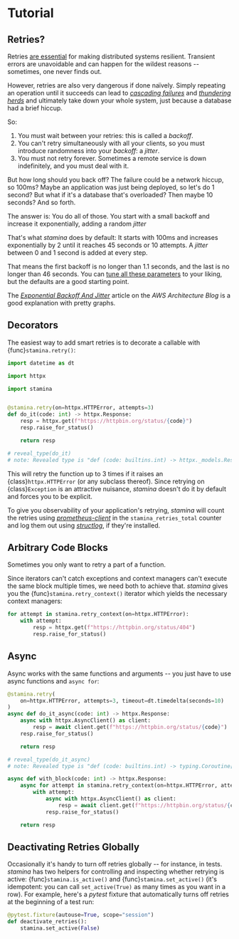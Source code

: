 # Tutorial

## Retries?

Retries [are essential](https://blog.pragmaticengineer.com/resiliency-in-distributed-systems/#retry) for making distributed systems resilient.
Transient errors are unavoidable and can happen for the wildest reasons -- sometimes, one never finds out.

However, retries are also very dangerous if done naïvely.
Simply repeating an operation until it succeeds can lead to [*cascading failures*](https://en.wikipedia.org/wiki/Cascading_failure) and [*thundering herds*](https://en.wikipedia.org/wiki/Thundering_herd_problem) and ultimately take down your whole system, just because a database had a brief hiccup.

So:

1. You must wait between your retries: this is called a *backoff*.
2. You can't retry simultaneously with all your clients, so you must introduce randomness into your *backoff*: a *jitter*.
3. You must not retry forever.
   Sometimes a remote service is down indefinitely, and you must deal with it.

But how long should you back off?
The failure could be a network hiccup, so 100ms?
Maybe an application was just being deployed, so let's do 1 second?
But what if it's a database that's overloaded?
Then maybe 10 seconds?
And so forth.

The answer is:
You do all of those.
You start with a small backoff and increase it exponentially, adding a random *jitter*

That's what *stamina* does by default:
It starts with 100ms and increases exponentially by 2 until it reaches 45 seconds or 10 attempts.
A *jitter* between 0 and 1 second is added at every step.

That means the first backoff is no longer than 1.1 seconds, and the last is no longer than 46 seconds.
You can [tune all these parameters](stamina.retry) to your liking, but the defaults are a good starting point.

The [*Exponential Backoff And Jitter*](https://aws.amazon.com/blogs/architecture/exponential-backoff-and-jitter/) article on the *AWS Architecture Blog* is a good explanation with pretty graphs.


## Decorators

The easiest way to add smart retries is to decorate a callable with {func}`stamina.retry()`:

```python
import datetime as dt

import httpx

import stamina


@stamina.retry(on=httpx.HTTPError, attempts=3)
def do_it(code: int) -> httpx.Response:
    resp = httpx.get(f"https://httpbin.org/status/{code}")
    resp.raise_for_status()

    return resp

# reveal_type(do_it)
# note: Revealed type is "def (code: builtins.int) -> httpx._models.Response"
```

This will retry the function up to 3 times if it raises an {class}`httpx.HTTPError` (or any subclass thereof).
Since retrying on {class}`Exception` is an attractive nuisance, *stamina* doesn't do it by default and forces you to be explicit.

To give you observability of your application's retrying, *stamina* will count the retries using [*prometheus-client*](https://github.com/prometheus/client_python) in the `stamina_retries_total` counter and log them out using [*structlog*](https://www.structlog.org/), if they're installed.


## Arbitrary Code Blocks

Sometimes you only want to retry a part of a function.

Since iterators can't catch exceptions and context managers can't execute the same block multiple times, we need both to achieve that.
*stamina* gives you the {func}`stamina.retry_context()` iterator which yields the necessary context managers:

```python
for attempt in stamina.retry_context(on=httpx.HTTPError):
    with attempt:
        resp = httpx.get(f"https://httpbin.org/status/404")
        resp.raise_for_status()
```


## Async

Async works with the same functions and arguments -- you just have to use async functions and `async for`:

```python
@stamina.retry(
    on=httpx.HTTPError, attempts=3, timeout=dt.timedelta(seconds=10)
)
async def do_it_async(code: int) -> httpx.Response:
    async with httpx.AsyncClient() as client:
        resp = await client.get(f"https://httpbin.org/status/{code}")
    resp.raise_for_status()

    return resp

# reveal_type(do_it_async)
# note: Revealed type is "def (code: builtins.int) -> typing.Coroutine[Any, Any, httpx._models.Response]"

async def with_block(code: int) -> httpx.Response:
    async for attempt in stamina.retry_context(on=httpx.HTTPError, attempts=3):
        with attempt:
            async with httpx.AsyncClient() as client:
                resp = await client.get(f"https://httpbin.org/status/{code}")
            resp.raise_for_status()

    return resp
```


## Deactivating Retries Globally

Occasionally it's handy to turn off retries globally -- for instance, in tests.
*stamina* has two helpers for controlling and inspecting whether retrying is active:
{func}`stamina.is_active()` and {func}`stamina.set_active()` (it's idempotent: you can call `set_active(True)` as many times as you want in a row).
For example, here's a *pytest* fixture that automatically turns off retries at the beginning of a test run:

```python
@pytest.fixture(autouse=True, scope="session")
def deactivate_retries():
    stamina.set_active(False)
```
